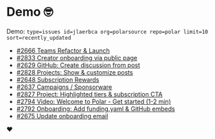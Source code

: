 # Demo 🤓

Demo: `type=issues id=jlaerbca org=polarsource repo=polar limit=10 sort=recently_updated`

<!-- POLAR type=issues id=jlaerbca org=polarsource repo=polar limit=10 sort=recently_updated -->

* [#2666 Teams Refactor & Launch](https://github.com/polarsource/polar/issues/2666)
* [#2833 Creator onboarding via public page](https://github.com/polarsource/polar/issues/2833)
* [#2629 GitHub: Create discussion from post](https://github.com/polarsource/polar/issues/2629)
* [#2828 Projects: Show & customize posts](https://github.com/polarsource/polar/issues/2828)
* [#2648 Subscription Rewards](https://github.com/polarsource/polar/issues/2648)
* [#2637 Campaigns / Sponsorware](https://github.com/polarsource/polar/issues/2637)
* [#2827 Project: Highlighted tiers & subscription CTA](https://github.com/polarsource/polar/issues/2827)
* [#2794 Video: Welcome to Polar - Get started (1-2 min)](https://github.com/polarsource/polar/issues/2794)
* [#2792 Onboarding: Add funding.yaml & GitHub embeds](https://github.com/polarsource/polar/issues/2792)
* [#2675 Update onboarding email](https://github.com/polarsource/polar/issues/2675)

<!-- POLAR-END id=jlaerbca -->

❤️